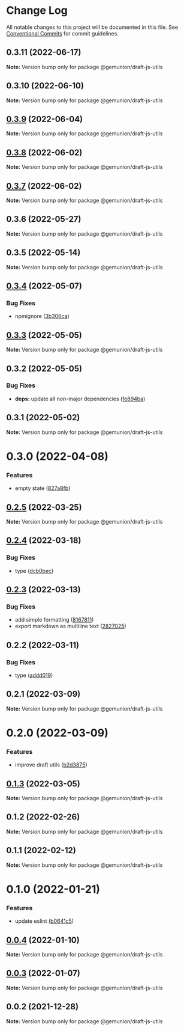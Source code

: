 # Change Log

All notable changes to this project will be documented in this file.
See [Conventional Commits](https://conventionalcommits.org) for commit guidelines.

## 0.3.11 (2022-06-17)

**Note:** Version bump only for package @gemunion/draft-js-utils





## 0.3.10 (2022-06-10)

**Note:** Version bump only for package @gemunion/draft-js-utils





## [0.3.9](https://github.com/gemunion/common-packages/compare/@gemunion/draft-js-utils@0.3.8...@gemunion/draft-js-utils@0.3.9) (2022-06-04)

**Note:** Version bump only for package @gemunion/draft-js-utils





## [0.3.8](https://github.com/gemunion/common-packages/compare/@gemunion/draft-js-utils@0.3.7...@gemunion/draft-js-utils@0.3.8) (2022-06-02)

**Note:** Version bump only for package @gemunion/draft-js-utils





## [0.3.7](https://github.com/gemunion/common-packages/compare/@gemunion/draft-js-utils@0.3.6...@gemunion/draft-js-utils@0.3.7) (2022-06-02)

**Note:** Version bump only for package @gemunion/draft-js-utils





## 0.3.6 (2022-05-27)

**Note:** Version bump only for package @gemunion/draft-js-utils





## 0.3.5 (2022-05-14)

**Note:** Version bump only for package @gemunion/draft-js-utils





## [0.3.4](https://github.com/gemunion/common-packages/compare/@gemunion/draft-js-utils@0.3.3...@gemunion/draft-js-utils@0.3.4) (2022-05-07)


### Bug Fixes

* npmignore ([3b306ca](https://github.com/gemunion/common-packages/commit/3b306ca914172d9a6aca3907ede88eddd7a7527d))





## [0.3.3](https://github.com/gemunion/common-packages/compare/@gemunion/draft-js-utils@0.3.2...@gemunion/draft-js-utils@0.3.3) (2022-05-05)

**Note:** Version bump only for package @gemunion/draft-js-utils





## 0.3.2 (2022-05-05)


### Bug Fixes

* **deps:** update all non-major dependencies ([fe894ba](https://github.com/gemunion/common-packages/commit/fe894ba67ef1ca2c9d4012b4f45b69691409f5fd))





## 0.3.1 (2022-05-02)

**Note:** Version bump only for package @gemunion/draft-js-utils





# 0.3.0 (2022-04-08)


### Features

* empty state ([827a8fb](https://github.com/gemunion/common-packages/commit/827a8fb7718be96b8294829f6dc9567bf5507b0d))





## [0.2.5](https://github.com/gemunion/common-packages/compare/@gemunion/draft-js-utils@0.2.4...@gemunion/draft-js-utils@0.2.5) (2022-03-25)

**Note:** Version bump only for package @gemunion/draft-js-utils





## [0.2.4](https://github.com/gemunion/common-packages/compare/@gemunion/draft-js-utils@0.2.3...@gemunion/draft-js-utils@0.2.4) (2022-03-18)


### Bug Fixes

* type ([dcb0bec](https://github.com/gemunion/common-packages/commit/dcb0bec5c4d606ec16f432458860446cc384ce83))





## [0.2.3](https://github.com/gemunion/common-packages/compare/@gemunion/draft-js-utils@0.2.2...@gemunion/draft-js-utils@0.2.3) (2022-03-13)


### Bug Fixes

* add simple formatting ([8167811](https://github.com/gemunion/common-packages/commit/8167811eb49e2fda1f34dc61805d87243519a389))
* export markdown as multiline text ([2827025](https://github.com/gemunion/common-packages/commit/282702575cde3bcccaa478fc7f84baa6360cb362))





## 0.2.2 (2022-03-11)


### Bug Fixes

* type ([addd019](https://github.com/gemunion/common-packages/commit/addd019822de94366625008f19e8cf5b41f5cd51))





## 0.2.1 (2022-03-09)

**Note:** Version bump only for package @gemunion/draft-js-utils





# 0.2.0 (2022-03-09)


### Features

* improve draft utils ([b2d3875](https://github.com/gemunion/common-packages/commit/b2d3875e2071a6670b0d0e964fc8726ccccaefe9))





## [0.1.3](https://github.com/gemunion/common-packages/compare/@gemunion/draft-js-utils@0.1.2...@gemunion/draft-js-utils@0.1.3) (2022-03-05)

**Note:** Version bump only for package @gemunion/draft-js-utils





## 0.1.2 (2022-02-26)

**Note:** Version bump only for package @gemunion/draft-js-utils





## 0.1.1 (2022-02-12)

**Note:** Version bump only for package @gemunion/draft-js-utils





# 0.1.0 (2022-01-21)


### Features

* update eslint ([b0641c5](https://github.com/gemunion/common-packages/commit/b0641c56905cea9c017b32b1d0ddc3672822b268))





## [0.0.4](https://github.com/gemunion/common-packages/compare/@gemunion/draft-js-utils@0.0.3...@gemunion/draft-js-utils@0.0.4) (2022-01-10)

**Note:** Version bump only for package @gemunion/draft-js-utils





## [0.0.3](https://github.com/gemunion/common-packages/compare/@gemunion/draft-js-utils@0.0.2...@gemunion/draft-js-utils@0.0.3) (2022-01-07)

**Note:** Version bump only for package @gemunion/draft-js-utils





## 0.0.2 (2021-12-28)

**Note:** Version bump only for package @gemunion/draft-js-utils
